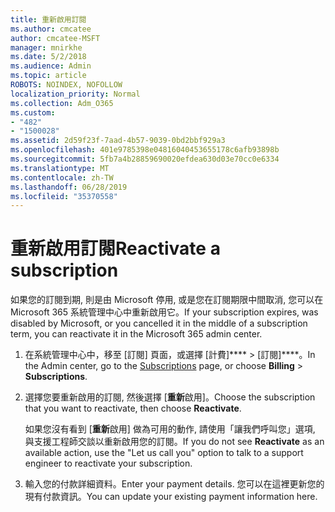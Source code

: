 ```yaml
---
title: 重新啟用訂閱
ms.author: cmcatee
author: cmcatee-MSFT
manager: mnirkhe
ms.date: 5/2/2018
ms.audience: Admin
ms.topic: article
ROBOTS: NOINDEX, NOFOLLOW
localization_priority: Normal
ms.collection: Adm_O365
ms.custom:
- "482"
- "1500028"
ms.assetid: 2d59f23f-7aad-4b57-9039-0bd2bbf929a3
ms.openlocfilehash: 401e9785398e04816040453655178c6afb93898b
ms.sourcegitcommit: 5fb7a4b28859690020efdea630d03e70cc0e6334
ms.translationtype: MT
ms.contentlocale: zh-TW
ms.lasthandoff: 06/28/2019
ms.locfileid: "35370558"
---
```

# <a name="reactivate-a-subscription"></a><span data-ttu-id="8a5d9-102">重新啟用訂閱</span><span class="sxs-lookup"><span data-stu-id="8a5d9-102">Reactivate a subscription</span></span>

<span data-ttu-id="8a5d9-103">如果您的訂閱到期, 則是由 Microsoft 停用, 或是您在訂閱期限中間取消, 您可以在 Microsoft 365 系統管理中心中重新啟用它。</span><span class="sxs-lookup"><span data-stu-id="8a5d9-103">If your subscription expires, was disabled by Microsoft, or you cancelled it in the middle of a subscription term, you can reactivate it in the Microsoft 365 admin center.</span></span>
  
1. <span data-ttu-id="8a5d9-104">在系統管理中心中，移至 [訂閱][](https://go.microsoft.com/fwlink/p/?linkid=842054) 頁面，或選擇 [計費]\*\*\*\* \> [訂閱]\*\*\*\*。</span><span class="sxs-lookup"><span data-stu-id="8a5d9-104">In the Admin center, go to the [Subscriptions](https://go.microsoft.com/fwlink/p/?linkid=842054) page, or choose **Billing** \> **Subscriptions**.</span></span>

2. <span data-ttu-id="8a5d9-105">選擇您要重新啟用的訂閱, 然後選擇 [**重新**啟用]。</span><span class="sxs-lookup"><span data-stu-id="8a5d9-105">Choose the subscription that you want to reactivate, then choose **Reactivate**.</span></span>

    <span data-ttu-id="8a5d9-106">如果您沒有看到 [**重新**啟用] 做為可用的動作, 請使用「讓我們呼叫您」選項, 與支援工程師交談以重新啟用您的訂閱。</span><span class="sxs-lookup"><span data-stu-id="8a5d9-106">If you do not see **Reactivate** as an available action, use the "Let us call you" option to talk to a support engineer to reactivate your subscription.</span></span>

3. <span data-ttu-id="8a5d9-107">輸入您的付款詳細資料。</span><span class="sxs-lookup"><span data-stu-id="8a5d9-107">Enter your payment details.</span></span> <span data-ttu-id="8a5d9-108">您可以在這裡更新您的現有付款資訊。</span><span class="sxs-lookup"><span data-stu-id="8a5d9-108">You can update your existing payment information here.</span></span>
